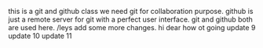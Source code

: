 this is a git and github class
we need git for collaboration purpose.
github is just a remote server for git with a perfect user interface.
git and github both are used here.
/leys add some more changes.
hi dear how ot going
update 9
update 10
update 11
